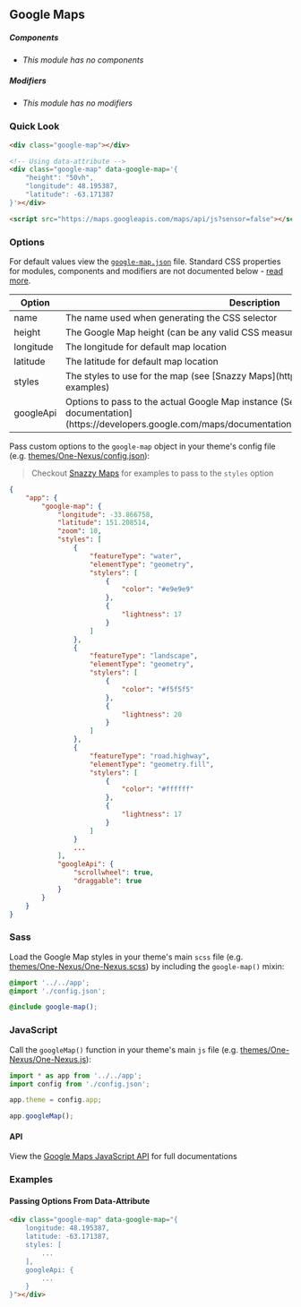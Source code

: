 ## Google Maps

##### Components

* _This module has no components_

##### Modifiers

* _This module has no modifiers_

### Quick Look

```html
<div class="google-map"></div>

<!-- Using data-attribute -->
<div class="google-map" data-google-map='{
    "height": "50vh",
    "longitude": 48.195387, 
    "latitude": -63.171387
}'></div>

<script src="https://maps.googleapis.com/maps/api/js?sensor=false"></script>
```

### Options

For default values view the [`google-map.json`](google-map.json) file. Standard CSS properties for modules, components and modifiers are not documented below - [read more](#TODO).

<table class="table">
    <thead>
        <tr>
            <th>Option</th>
            <th>Description</th>
        </tr>
    </thead>
    <tbody>
        <tr>
            <td>name</td>
            <td>The name used when generating the CSS selector</td>
        </tr>
        <tr>
            <td>height</td>
            <td>The Google Map height (can be any valid CSS measurement)</td>
        </tr>
        <tr>
            <td>longitude</td>
            <td>The longitude for default map location</td>
        </tr>
        <tr>
            <td>latitude</td>
            <td>The latitude for default map location</td>
        </tr>
        <tr>
            <td>styles</td>
            <td>The styles to use for the map (see [Snazzy Maps](http://snazzymaps.com/) for examples)</td>
        </tr>
        <tr>
            <td>googleApi</td>
            <td>Options to pass to the actual Google Map instance (See the [Google Maps documentation](https://developers.google.com/maps/documentation/javascript/reference#MapOptions))</td>
        </tr>
    </tbody>
</table>

Pass custom options to the `google-map` object in your theme's config file (e.g. [themes/One-Nexus/config.json](../../../themes/One-Nexus/config.json)):

> Checkout [Snazzy Maps](http://snazzymaps.com/) for examples to pass to the `styles` option

```json
{
    "app": {
        "google-map": {
            "longitude": -33.866758, 
            "latitude": 151.208514,
            "zoom": 10,
            "styles": [
                {
                    "featureType": "water",
                    "elementType": "geometry",
                    "stylers": [
                        {
                            "color": "#e9e9e9"
                        },
                        {
                            "lightness": 17
                        }
                    ]
                },
                {
                    "featureType": "landscape",
                    "elementType": "geometry",
                    "stylers": [
                        {
                            "color": "#f5f5f5"
                        },
                        {
                            "lightness": 20
                        }
                    ]
                },
                {
                    "featureType": "road.highway",
                    "elementType": "geometry.fill",
                    "stylers": [
                        {
                            "color": "#ffffff"
                        },
                        {
                            "lightness": 17
                        }
                    ]
                }
                ...
            ],
            "googleApi": {
                "scrollwheel": true,
                "draggable": true
            }
        }
    }
}
```

### Sass

Load the Google Map styles in your theme's main `scss` file (e.g. [themes/One-Nexus/One-Nexus.scss](../../../themes/One-Nexus/One-Nexus.scss)) by including the `google-map()` mixin:

```scss
@import '../../app';
@import './config.json';

@include google-map();
```

### JavaScript

Call the `googleMap()` function in your theme's main `js` file (e.g. [themes/One-Nexus/One-Nexus.js](../../../themes/One-Nexus/One-Nexus.js)):

```js
import * as app from '../../app';
import config from './config.json';

app.theme = config.app;

app.googleMap();
```

#### API

View the [Google Maps JavaScript API](https://developers.google.com/maps/documentation/javascript/reference) for full documentations

### Examples

#### Passing Options From Data-Attribute

```html
<div class="google-map" data-google-map="{
    longitude: 48.195387, 
    latitude: -63.171387,
    styles: [
        ...
    ],
    googleApi: {
        ...
    }
}"></div>
```